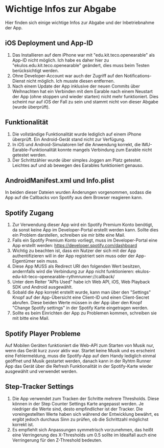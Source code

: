 # Wichtige Infos zur Abgabe
Hier finden sich einige wichtige Infos zur Abgabe und der Inbetriebnahme der App.

## iOS Deployment und App-ID
1. Das Installieren auf dem iPhone war mit "edu.kit.teco.openearable" als App-ID nicht möglich. Ich habe es daher hier zu "ekulos.edu.kit.teco.openearable" geändert, dies muss beim Testen berücksichtigt werden.
2. Ohne Developer-Account war auch der Zugriff auf den Notifications-Dienst nicht möglich. Ich musste diesen entfernen.
3. Nach einem Update der App inklusive der neuen Commits über Weihnachten hat ein Verbinden mit dem Earable nach einem Neustart der App (ohne stoppen und wieder starten) nicht mehr funktioniert. Dies scheint nur auf iOS der Fall zu sein und stammt nicht von dieser Abgabe (wurde überprüft).

## Funktionalität
1. Die vollständige Funktionalität wurde lediglich auf einem iPhone überprüft. Ein Android-Gerät stand nicht zur Verfügung.
2. In iOS und Android-Simulatoren lief die Anwendung korrekt, die IMU-Earable-Funktionalität konnte mangels Verbindung zum Earable nicht getestet werden.
3. Der Schrittzähler wurde über simples Joggen am Platz getestet. Leichtes auf und ab bewegen des Earables funktioniert genauso.

## AndroidManifest.xml und Info.plist
In beiden dieser Dateien wurden Änderungen vorgenommen, sodass die App auf die Callbacks von Spotify aus dem Browser reagieren kann.

## Spotify Zugang
1. Zur Verwendung dieser App wird ein Spotify Premium Konto benötigt, da sonst keine App im Developer-Portal erstellt werden kann. Sollte dies ein Problem darstellen, schreiben sie mir bitte eine Mail.
2. Falls ein Spotify Premium Konto vorliegt, muss im Developer-Portal eine App erstellt werden: https://developer.spotify.com/dashboard
3. Wichtig zu beachten ist, dass ein Nutzer der sich mit der App authentifizieren will in der App registriert sein muss oder der App-Eigentümer sein muss.
3. Diese App MUSS als Redirect URI den folgenden Wert besitzen, andernfalls wird die Verbindung zur App nicht funktionieren: ekulos-edu-kit-teco-openearable-rythmrunner://callback/
4. Unter dem Reiter "APIs Used" habe ich Web API, iOS, Web Playback SDK und Android ausgewählt.
5. Sobald die App korrekt erstellt wurde, kann man über den "Settings" Knopf auf der App-Übersicht eine Client-ID und einen Client-Secret abrufen. Diese beiden Werte müssen in der App über den Knopf "Change Spotify settings" in der Spotify Karte eingetragen werden.
6. Sollte es beim Einrichten der App zu Problemen kommen, schreiben sie mit bitte eine Mail.

## Spotify Player Probleme
Auf Mobilen Geräten funktioniert die Web-API zum Starten von Musik nur, wenn das Gerät kurz zuvor aktiv war. Startet keine Musik und es erscheint eine Fehlermeldung, muss die Spotify-App auf dem Handy lediglich einmal geöffnet und Musik gestartet werden, danach kann in der Ryhtm Runner App das Gerät über die Refresh Funktionalität in der Spotify-Karte wieder ausgewählt und verwendet werden.

## Step-Tracker Settings
1. Die App verwendet zum Tracken der Schritte mehrere Thresholds. Diese können in der Step Counter Settings Karte angepasst werden. Je niedriger die Werte sind, desto empfindlicher ist der Tracker. Die voreingestellten Werte haben sich während der Entwicklung bewährt, es ergibt jedoch durchaus Sinn zu prüfen, ob die Schrittzahl möglichst korrekt ist.
2. Es empfiehlt sich Anpassungen symmetrisch vorzunehmen, das heißt eine Verringerung des X-Thresholds um 0.5 sollte im Idealfall auch eine Verringerung für den Z-Threshold bedeuten.
